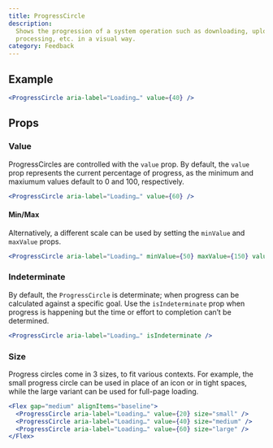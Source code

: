 ```yaml
---
title: ProgressCircle
description:
  Shows the progression of a system operation such as downloading, uploading,
  processing, etc. in a visual way.
category: Feedback
---
```


## Example

```jsx {% live=true %}
<ProgressCircle aria-label="Loading…" value={40} />
```

## Props

### Value

ProgressCircles are controlled with the `value` prop. By default, the `value`
prop represents the current percentage of progress, as the minimum and maxiumum
values default to 0 and 100, respectively.

```jsx {% live=true %}
<ProgressCircle aria-label="Loading…" value={60} />
```

#### Min/Max

Alternatively, a different scale can be used by setting the `minValue` and
`maxValue` props.

```jsx {% live=true %}
<ProgressCircle aria-label="Loading…" minValue={50} maxValue={150} value={80} />
```

### Indeterminate

By default, the `ProgressCircle` is determinate; when progress can be calculated
against a specific goal. Use the `isIndeterminate` prop when progress is
happening but the time or effort to completion can’t be determined.

```jsx {% live=true %}
<ProgressCircle aria-label="Loading…" isIndeterminate />
```

### Size

Progress circles come in 3 sizes, to fit various contexts. For example, the
small progress circle can be used in place of an icon or in tight spaces, while
the large variant can be used for full-page loading.

```jsx {% live=true %}
<Flex gap="medium" alignItems="baseline">
  <ProgressCircle aria-label="Loading…" value={20} size="small" />
  <ProgressCircle aria-label="Loading…" value={40} size="medium" />
  <ProgressCircle aria-label="Loading…" value={60} size="large" />
</Flex>
```
